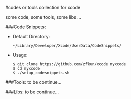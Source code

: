 #codes or tools collection for xcode

some code, some tools, some libs …



###Code Snippets:

+ Default Directory:

      ~/Library/Developer/Xcode/UserData/CodeSnippets/

+ Usage:
      
      $ git clone https://github.com/zfkun/xcode myxcode
      $ cd myxcode
	  $ ./setup_codesnippets.sh

###Tools:
to be continue…

###Libs:
to be continue…